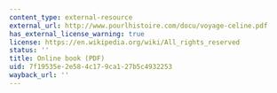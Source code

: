 ```yaml
---
content_type: external-resource
external_url: http://www.pourlhistoire.com/docu/voyage-celine.pdf
has_external_license_warning: true
license: https://en.wikipedia.org/wiki/All_rights_reserved
status: ''
title: Online book (PDF)
uid: 7f19535e-2e58-4c17-9ca1-27b5c4932253
wayback_url: ''
---
```

